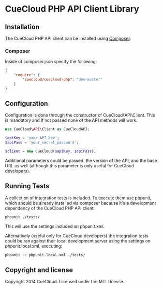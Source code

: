 # CueCloud PHP API Client Library #

## Installation

The CueCloud PHP API client can be installed using [Composer](https://getcomposer.org/).

### Composer

Inside of composer.json specify the following:

```json
{
    "require": {
        "cuecloud/cuecloud-php": "dev-master"
    }
}
```
## Configuration

Configuration is done through the constructor of CueCloud\API\Client.
This is mandatory and if not passed none of the API methods will work.

```php
use CueCloud\API\Client as CueCloudAPI;

$apiKey = 'your_API_key';
$apiPass = 'your_secret_password';

$client = new CueCloud($apiKey, $apiPass);
```
Additional parameters could be passed: the version of the API, and the base URL as well (although this parameter is only useful for CueCloud developers).

## Running Tests
A collection of integration tests is included. To execute them use phpunit, which should be already installed via composer because it's a development dependency of the CueCloud PHP API client:

```bash
phpunit ./tests/
```
This will use the settings included on phpunit.xml.

Alternatively (useful only for CueCloud developers) the integration tests could be ran against their local development server using the settings on phpunit.local.xml, executing:
```bash
phpunit -c phpunit.local.xml ./tests/
```


## Copyright and license

Copyright 2014 CueCloud. Licensed under the MIT License.

